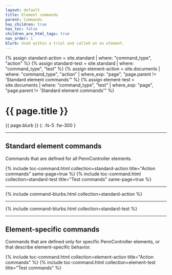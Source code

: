 ```yaml
---
layout: default
title: Element commands
parent: Commands
has_children: true
has_toc: false
children_are_html_tags: true
nav_order: 1
blurb: Used within a trial and called on an element.
---
```


{% assign standard-action = site.standard | where: "command_type", "action" %}
{% assign standard-test = site.standard | where: "command_type", "test" %}
{% assign element-action = site.documents | where: "command_type", "action" | where_exp: "page", "page.parent != 'Standard element commands'" %}
{% assign element-test = site.documents | where: "command_type", "test" | where_exp: "page", "page.parent != 'Standard element commands'" %}

# {{ page.title }}

{{ page.blurb }}
{: .fs-5 .fw-300 }

---

## Standard element commands

Commands that are defined for all PennController elements. 

{% include toc-command.html collection=standard-action title="Action commands" same-page=true %}
{% include toc-command.html collection=standard-test title="Test commands" same-page=true %}

---

{% include command-blurbs.html collection=standard-action %}

---

{% include command-blurbs.html collection=standard-test %}

---

## Element-specific commands

Commands that are defined only for specific PennController elements, or that describe element-specific behavior.

{% include toc-command.html collection=element-action title="Action commands" %}
{% include toc-command.html collection=element-test title="Test commands" %}